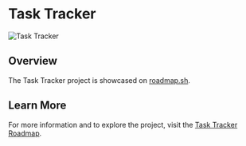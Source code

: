 # Task Tracker

![Task Tracker](https://assets.roadmap.sh/guest/task-tracker-2diba.png)

## Overview

The Task Tracker project is showcased on [roadmap.sh](https://roadmap.sh/projects/task-tracker-js).

## Learn More

For more information and to explore the project, visit the [Task Tracker Roadmap](https://roadmap.sh/projects/task-tracker-js).
